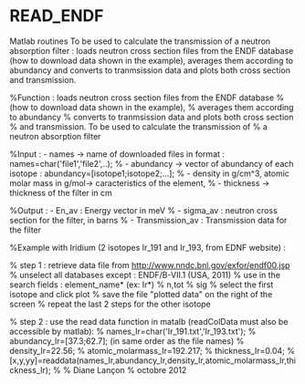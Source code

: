 READ_ENDF
=========

Matlab routines
To be used to calculate the transmission of a neutron absorption filter : 
loads neutron cross section files from the ENDF database  (how to download data shown in the example), 
averages them according to abundancy and converts to tranmsission data and plots both cross section and transmission. 


%Function  : loads neutron cross section files from the ENDF database 
%            (how to download data shown in the example),
%            averages them according to abundancy
%            converts to tranmsission data and plots both cross section
%            and transmission. To be used to calculate the transmission of
%            a neutron absorption filter

%Input : - names -> name of downloaded files in format : names=char('file1','file2',..);
%        - abundancy -> vector of abundancy of each isotope : abundancy=[isotope1;isotope2;...];
%        - density in g/cm^3, atomic molar mass in g/mol-> caracteristics of the element,
%        - thickness -> thickness of the filter in cm

%Output : - En_av : Energy vector in meV
%         - sigma_av : neutron cross section for the filter, in barns
%         - Transmission_av : Transmission data for the filter

%Example with Iridium (2 isotopes Ir_191 and Ir_193, from EDNF website) :

% step 1 : retrieve data file from http://www.nndc.bnl.gov/exfor/endf00.jsp
%          unselect all databases except :  ENDF/B-VII.1  (USA, 2011)
%          use in the search fields : element_name* (ex: Ir*)
%                                     n,tot
%                                     sig
%          select the first isotope and click plot
%          save the file "plotted data" on the right of the screen
%          repeat the last 2 steps for the other isotope

% step 2 : use the read data function in matalb (readColData must also be accessible by matlab): 
%         names_Ir=char('Ir_191.txt','Ir_193.txt');
%         abundancy_Ir=[37.3;62.7]; (in same order as the file names)
%         density_Ir=22.56;
%         atomic_molarmass_Ir=192.217;
%         thickness_Ir=0.04;
%         [x,y,yy]=readdata(names_Ir,abundancy_Ir,density_Ir,atomic_molarmass_Ir,thickness_Ir);
%
% Diane Lançon
% octobre 2012
